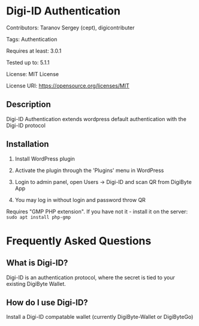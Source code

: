 Digi-ID Authentication
===

Contributors: Taranov Sergey (cept), digicontributer

Tags: Authentication

Requires at least: 3.0.1

Tested up to: 5.1.1

License: MIT License

License URI: https://opensource.org/licenses/MIT

Description
---

Digi-ID Authentication extends wordpress default authentication with the Digi-ID protocol

Installation
---

1. Install WordPress plugin

2. Activate the plugin through the 'Plugins' menu in WordPress

3. Login to admin panel, open Users -> Digi-ID and scan QR from DigiByte App

4. You may log in without login and password throw QR

Requires "GMP PHP extension". If you have not it - install it on the server: `sudo apt install php-gmp`

Frequently Asked Questions
===

What is Digi-ID?
---
Digi-ID is an authentication protocol, where the secret is tied to your existing DigiByte Wallet.

How do I use Digi-ID?
---
Install a Digi-ID compatable wallet (currently DigiByte-Wallet or DigiByteGo)
